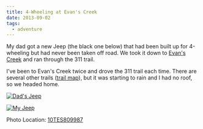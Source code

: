 ```yaml
---
title: 4-Wheeling at Evan's Creek
date: 2013-09-02
tags:
  - adventure
---
```


My dad got a new Jeep (the black one below) that had been built up for
4-wheeling but had never been taken off road. We took it down to [Evan's
Creek][3] and ran through the 311 trail.

I've been to Evan's Creek twice and drove the 311 trail each time. There are
several other trails ([trail map][3]), but it was starting to rain and I had no
roof, so we headed home.

[![Dad's Jeep](http://photos.jesterpm.net/thumbs/2013/09/02/125650.jpg)][2]

[![My Jeep](http://photos.jesterpm.net/thumbs/2013/09/02/125625.jpg)][1]

Photo Location: [10TES809987][4]

[1]: http://photos.jesterpm.net/images/2013/09/02/125625.jpg
[2]: http://photos.jesterpm.net/images/2013/09/02/125650.jpg
[3]: http://www.nwjeepn.com/Maps/Evanscreek.pdf
[4]: http://goo.gl/maps/ccSae
